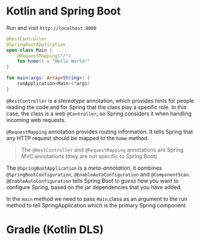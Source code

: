 # Kotlin and Spring Boot

Run and visit `http://localhost:8080`

```kotlin
@RestController
@SpringBootApplication
open class Main {
    @RequestMapping("/")
    fun home() = "Hello World!"
}

fun main(args: Array<String>) {
    runApplication<Main>(*args)
}
```

`@RestController` is a *stereotype* annotation, which provides hints for people reading the code and for Spring that the class play a specific role. In this case, the class is a web `@Controller`, so Spring considers it when handling incoming web requests.

`@RequestMapping` annotation provides routing information. It tells Spring that any HTTP request should be mapped to the `home` method.

> The `@RestController` and `@RequestMapping` annotations are Spring MVC annotations (they are not specific to Spring Boot)

The `@SpringBootApplication` is a *meta-annotation*, it combines `@SpringBootConfiguration`, `@EnableAutoConfiguration` and `@ComponentScan`. `@EnableAutoConfiguration` tells Spring Boot to *guess* how you want to configure Spring, based on the jar dependencies that you have added.

In the `main` method we need to pass `Main`.class as an argument to the run method to tell SpringApplication which is the primary Spring component. 

# Gradle (Kotlin DLS)
